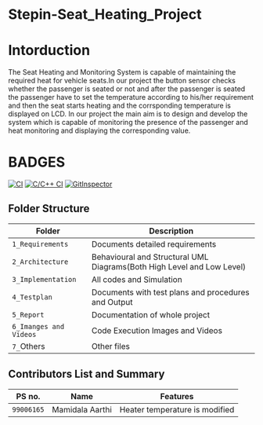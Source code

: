# Stepin-Seat_Heating_Project
# Intorduction
The Seat Heating and Monitoring System is capable of maintaining the required heat for vehicle seats.In our project the button sensor checks whether the passenger is seated or not and after the passenger is seated the passenger have to set the temperature according to his/her requirement and then the seat starts heating and the corrsponding temperature is displayed on LCD. In our project the main aim is to design and develop the system which is capable of monitoring the presence of the passenger and heat monitoring and displaying the corresponding value.

# BADGES
[![CI](https://github.com/Aarthi-Mamidala/Stepin-Seat_Heating_Project/actions/workflows/main.yml/badge.svg)](https://github.com/Aarthi-Mamidala/Stepin-Seat_Heating_Project/actions/workflows/main.yml)
[![C/C++ CI](https://github.com/Aarthi-Mamidala/Stepin-Seat_Heating_Project/actions/workflows/c-cpp.yml/badge.svg)](https://github.com/Aarthi-Mamidala/Stepin-Seat_Heating_Project/actions/workflows/c-cpp.yml)
[![GitInspector](https://github.com/Aarthi-Mamidala/Stepin-Seat_Heating_Project/actions/workflows/git%20inspector.yml/badge.svg)](https://github.com/Aarthi-Mamidala/Stepin-Seat_Heating_Project/actions/workflows/git%20inspector.yml)









## Folder Structure
Folder                   | Description
-------------------------| -----------------------------------------
`1_Requirements`         | Documents detailed requirements
`2_Architecture`         | Behavioural and Structural UML Diagrams(Both High Level and Low Level)
`3_Implementation`     | All codes and Simulation
`4_Testplan`       | Documents with test plans and procedures and Output
`5_Report`               | Documentation of whole project
`6_Imanges and Videos`      | Code Execution Images and Videos
`7_`Others      | Other files

## Contributors List and Summary
|PS no. |  Name   |    Features    |
|-------|---------|----------------|
| `99006165` | Mamidala Aarthi |Heater temperature is modified|
